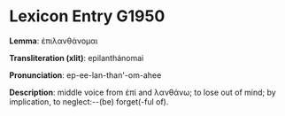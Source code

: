 # Lexicon Entry G1950

**Lemma**: ἐπιλανθάνομαι

**Transliteration (xlit)**: epilanthánomai

**Pronunciation**: ep-ee-lan-than'-om-ahee

**Description**:
middle voice from ἐπί and λανθάνω; to lose out of mind; by implication, to neglect:--(be) forget(-ful of).
